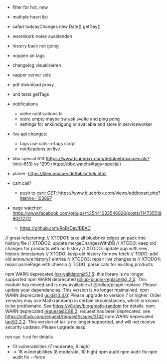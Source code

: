 * filter for hot, new
* multiple heart list
* safari todoayChanges new Date() getDay()
* warenkorb noise ausblenden
* history back not going
* noppen an tags
* changelog visualisieren
* sapper server side
* pdf download proxy
* unit tests getTags
* notifications
  * siehe notifications.ts
  * store empty maybe sw ask svelte and ping pong
  * settings for ankündigung or available and store in serviceworker
* live api changes:
  * tags use cats-n-tags script
  * notifications on live
* bbx special 613 (https://www.bluebrixx.com/de/bluebrixxspecials?limit=613) vs 1299 (https://bbx.watch/#tags=special)

* planer: https://klemmbauer.de/bibliothek.html
* cart call?
  * push to cart: GET: https://www.bluebrixx.com/views/addtocart.php?itemno=103897
* page watcher: https://www.facebook.com/groups/435441033546028/posts/1147355199021271/
  * https://github.com/RoBrDev/BBAC

// great refactoring:
// XTODO1: take all bluebrixx edges an pack into history.file
// XTODO2: update mergeChangesWithDB
// XTODO: keep old changes for products with no history
// XTODO: update app with new history timestamps
// XTODO: keep old history for new fetch
// TODO: add old announce history? entries
// XTODO3: repair live changes.ts
// XTODO4: repair parsePage with cheerio
// TODO: parse cats for existing products

npm WARN deprecated har-validator@5.1.5: this library is no longer supported
npm WARN deprecated rollup-plugin-replace@2.2.0: This module has moved and is now available at @rollup/plugin-replace. Please update your dependencies. This version is no longer maintained.
npm WARN deprecated uuid@3.4.0: Please upgrade  to version 7 or higher.  Older versions may use Math.random() in certain circumstances, which is known to be problematic.  See https://v8.dev/blog/math-random for details.
npm WARN deprecated request@2.88.2: request has been deprecated, see https://github.com/request/request/issues/3142
npm WARN deprecated tar@2.2.2: This version of tar is no longer supported, and will not receive security updates. Please upgrade asap.

run `npm fund` for details
* 13 vulnerabilities (7 moderate, 6 high)
* -> 18 vulnerabilities (8 moderate, 10 high)
  npm audit
  npm audit fix
  npm audit fix --force
